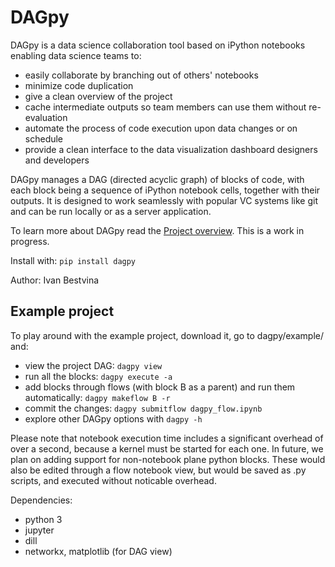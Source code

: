 # DAGpy
DAGpy is a data science collaboration tool based on iPython notebooks enabling data science teams to:
 - easily collaborate by branching out of others' notebooks
 - minimize code duplication
 - give a clean overview of the project
 - cache intermediate outputs so team members can use them without re-evaluation
 - automate the process of code execution upon data changes or on schedule
 - provide a clean interface to the data visualization dashboard designers and developers

DAGpy manages a DAG (directed acyclic graph) of blocks of code, with each block being a sequence of iPython notebook cells, together with their outputs. It is designed to work seamlessly with popular VC systems like git and can be run locally or as a server application.

To learn more about DAGpy read the [Project overview](docs/project_overview.md). This is a work in progress.

Install with: `pip install dagpy`

Author: Ivan Bestvina


## Example project
To play around with the example project, download it, go to dagpy/example/ and:
 - view the project DAG: `dagpy view`
 - run all the blocks: `dagpy execute -a`
 - add blocks through flows (with block B as a parent) and run them automatically: `dagpy makeflow B -r`
 - commit the changes: `dagpy submitflow dagpy_flow.ipynb`
 - explore other DAGpy options with  `dagpy -h`
 
Please note that notebook execution time includes a significant overhead of over a second, because a kernel must be started for each one. In future, we plan on adding support for non-notebook plane python blocks. These would also be edited through a flow notebook view, but would be saved as .py scripts, and executed without noticable overhead.  
   
   
 Dependencies:
  - python 3
  - jupyter
  - dill
  - networkx, matplotlib (for DAG view)
